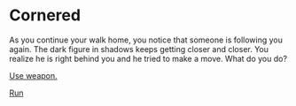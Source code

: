 # Cornered
As you continue your walk home, you notice that someone is following you again. The dark figure in shadows keeps getting closer and closer. You realize he is right behind you and he tried to make a move. What do you do?

[Use weapon.](stab.md)

[Run](catches_up.md)
